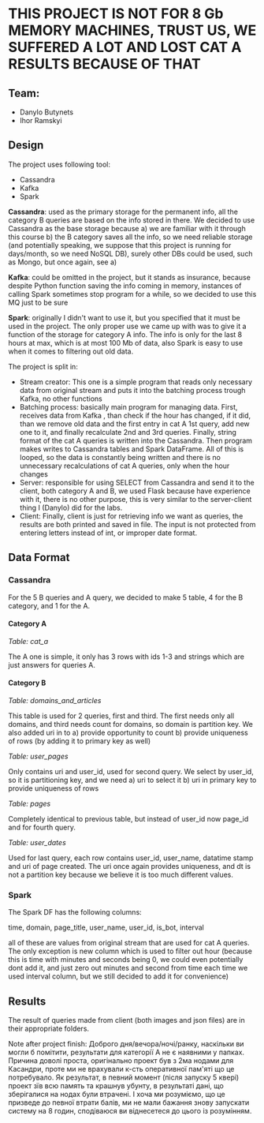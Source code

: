 # THIS PROJECT IS NOT FOR 8 Gb MEMORY MACHINES, TRUST US, WE SUFFERED A LOT AND LOST CAT A RESULTS BECAUSE OF THAT

## Team:

- Danylo Butynets
- Ihor Ramskyi

## Design 

The project uses following tool:

- Cassandra
- Kafka
- Spark

**Cassandra**: used as the primary storage for the permanent info, all the category B queries
are based on the info stored in there. We decided to use Cassandra as the base storage because
a) we are familiar with it through this course b) the B category saves all the info, so we need reliable storage (and potentially
speaking, we suppose that this project is running for days/month, so we need NoSQL DB), surely 
other DBs could be used, such as Mongo, but once again, see a)

**Kafka**: could be omitted in the project, but it stands as insurance, because despite
Python function saving the info coming in memory, instances of calling Spark sometimes stop program for a while, so we
decided to use this MQ just to be sure

**Spark**: originally I didn't want to use it, but you specified that it must be used in the project. The only proper
use we came up with was to give it a function of the storage for category A info. The info is only for the last 8 hours 
at max, which is at most 100 Mb of data, also Spark is easy to use when it comes to filtering out old data.

The project is split in:

- Stream creator: This one is a simple program that reads only necessary data from original stream and puts it
into the batching process trough Kafka, no other functions
- Batching process: basically main program for managing data. First, receives data from Kafka
, than check if the hour has changed, if it did, than we remove old data and the first entry in cat A 1st query, add new one to it,
and finally recalculate 2nd and 3rd queries. Finally, string format of the cat A queries is written into the Cassandra. Then program makes writes to
Cassandra tables and Spark DataFrame. All of this is looped, so the data is constantly being written and there is no unnecessary recalculations of
cat A queries, only when the hour changes
- Server: responsible for using SELECT from Cassandra and send it to the client, both category A and B, we used Flask because have experience with it,
there is no other purpose, this is very similar to the server-client thing I (Danylo) did for the labs.
- Client: Finally, client is just for retrieving info we want as queries, the results are both printed and saved in file.
The input is not protected from entering letters instead of int, or improper date format.

## Data Format

### Cassandra

For the 5 B queries and A query, we decided to make 5 table, 4 for the B category, and 1 for the A.

#### Category A

*Table: cat_a*

The A one is simple, it only has 3 rows with ids 1-3 and strings which are just answers for queries A.

#### Category B

*Table: domains_and_articles*

This table is used for 2 queries, first and third. The first needs only all domains, and third needs count for domains,
so domain is partition key. We also added uri in to a) provide opportunity to count b) provide uniqueness of rows (by adding it to primary key as well)

*Table: user_pages*

Only contains uri and user_id, used for second query. We select by user_id, so it is partitioning key, 
and we need a) uri to select it b) uri in primary key to provide uniqueness of rows

*Table: pages*

Completely identical to previous table, but instead of user_id now page_id and for fourth query.

*Table: user_dates*

Used for last query, each row contains user_id, user_name, datatime stamp and uri of page created. The uri once again
provides uniqueness, and dt is not a partition key because we believe it is too much different values.

### Spark

The Spark DF has the following columns:

time, domain, page_title, user_name, user_id, is_bot, interval

all of these are values from original stream that are used for cat A queries. The only exception is new column which is used to filter out hour 
(because this is time with minutes and seconds being 0, we could even potentially dont add it, and just zero out minutes and second from
time each time we used interval column, but we still decided to add it for convenience)

## Results

The result of queries made from client (both images and json files) are in their
appropriate folders.

Note after project finish: Доброго дня/вечора/ночі/ранку, наскільки ви могли б помітити, результати
для категорії А не є наявними у папках. Причина доволі проста, оригінально проект був з 2ма нодами для Касандри,
проте ми не врахували к-сть оперативної пам'яті що це потребувало. Як результат, в певний момент (після запуску 5 квері) проект зїв всю
память та крашнув убунту, в результаті дані, що зберігалися на нодах були втрачені. І хоча ми розуміємо, що це призведе 
до певної втрати балів, ми не мали бажання знову запускати систему на 8 годин, сподіваюся ви віднесетеся до цього із розумінням. 
